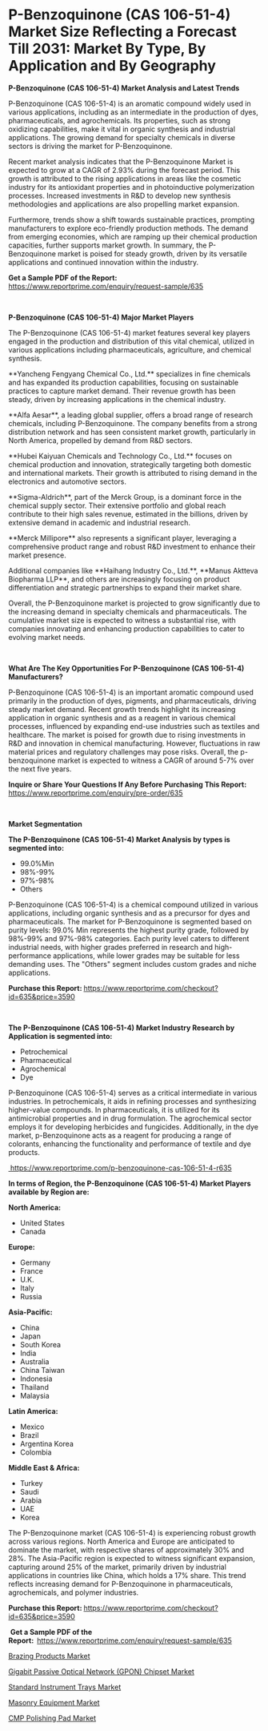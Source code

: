 <p><h1>P-Benzoquinone (CAS 106-51-4) Market Size Reflecting a Forecast Till 2031: Market By Type, By Application and By Geography</h1></p><p><strong>P-Benzoquinone (CAS 106-51-4) Market Analysis and Latest Trends</strong></p>
<p><p>P-Benzoquinone (CAS 106-51-4) is an aromatic compound widely used in various applications, including as an intermediate in the production of dyes, pharmaceuticals, and agrochemicals. Its properties, such as strong oxidizing capabilities, make it vital in organic synthesis and industrial applications. The growing demand for specialty chemicals in diverse sectors is driving the market for P-Benzoquinone.</p><p>Recent market analysis indicates that the P-Benzoquinone Market is expected to grow at a CAGR of 2.93% during the forecast period. This growth is attributed to the rising applications in areas like the cosmetic industry for its antioxidant properties and in photoinductive polymerization processes. Increased investments in R&D to develop new synthesis methodologies and applications are also propelling market expansion.</p><p>Furthermore, trends show a shift towards sustainable practices, prompting manufacturers to explore eco-friendly production methods. The demand from emerging economies, which are ramping up their chemical production capacities, further supports market growth. In summary, the P-Benzoquinone market is poised for steady growth, driven by its versatile applications and continued innovation within the industry.</p></p>
<p><strong>Get a Sample PDF of the Report:&nbsp;</strong> <a href="https://www.reportprime.com/enquiry/request-sample/635">https://www.reportprime.com/enquiry/request-sample/635</a></p>
<p>&nbsp;</p>
<p><strong>P-Benzoquinone (CAS 106-51-4) Major Market Players</strong></p>
<p><p>The P-Benzoquinone (CAS 106-51-4) market features several key players engaged in the production and distribution of this vital chemical, utilized in various applications including pharmaceuticals, agriculture, and chemical synthesis. </p><p>**Yancheng Fengyang Chemical Co., Ltd.** specializes in fine chemicals and has expanded its production capabilities, focusing on sustainable practices to capture market demand. Their revenue growth has been steady, driven by increasing applications in the chemical industry.</p><p>**Alfa Aesar**, a leading global supplier, offers a broad range of research chemicals, including P-Benzoquinone. The company benefits from a strong distribution network and has seen consistent market growth, particularly in North America, propelled by demand from R&D sectors.</p><p>**Hubei Kaiyuan Chemicals and Technology Co., Ltd.** focuses on chemical production and innovation, strategically targeting both domestic and international markets. Their growth is attributed to rising demand in the electronics and automotive sectors.</p><p>**Sigma-Aldrich**, part of the Merck Group, is a dominant force in the chemical supply sector. Their extensive portfolio and global reach contribute to their high sales revenue, estimated in the billions, driven by extensive demand in academic and industrial research.</p><p>**Merck Millipore** also represents a significant player, leveraging a comprehensive product range and robust R&D investment to enhance their market presence. </p><p>Additional companies like **Haihang Industry Co., Ltd.**, **Manus Aktteva Biopharma LLP**, and others are increasingly focusing on product differentiation and strategic partnerships to expand their market share.</p><p>Overall, the P-Benzoquinone market is projected to grow significantly due to the increasing demand in specialty chemicals and pharmaceuticals. The cumulative market size is expected to witness a substantial rise, with companies innovating and enhancing production capabilities to cater to evolving market needs.</p></p>
<p>&nbsp;</p>
<p><strong>What Are The Key Opportunities For P-Benzoquinone (CAS 106-51-4) Manufacturers?</strong></p>
<p><p>P-Benzoquinone (CAS 106-51-4) is an important aromatic compound used primarily in the production of dyes, pigments, and pharmaceuticals, driving steady market demand. Recent growth trends highlight its increasing application in organic synthesis and as a reagent in various chemical processes, influenced by expanding end-use industries such as textiles and healthcare. The market is poised for growth due to rising investments in R&D and innovation in chemical manufacturing. However, fluctuations in raw material prices and regulatory challenges may pose risks. Overall, the p-benzoquinone market is expected to witness a CAGR of around 5-7% over the next five years.</p></p>
<p><strong>Inquire or Share Your Questions If Any Before Purchasing This Report:</strong> <a href="https://www.reportprime.com/enquiry/pre-order/635">https://www.reportprime.com/enquiry/pre-order/635</a></p>
<p>&nbsp;</p>
<p><strong>Market Segmentation</strong></p>
<p><strong>The P-Benzoquinone (CAS 106-51-4) Market Analysis by types is segmented into:</strong></p>
<p><ul><li>99.0%Min</li><li>98%-99%</li><li>97%-98%</li><li>Others</li></ul></p>
<p><p>P-Benzoquinone (CAS 106-51-4) is a chemical compound utilized in various applications, including organic synthesis and as a precursor for dyes and pharmaceuticals. The market for P-Benzoquinone is segmented based on purity levels: 99.0% Min represents the highest purity grade, followed by 98%-99% and 97%-98% categories. Each purity level caters to different industrial needs, with higher grades preferred in research and high-performance applications, while lower grades may be suitable for less demanding uses. The "Others" segment includes custom grades and niche applications.</p></p>
<p><strong>Purchase this Report:&nbsp;</strong><a href="https://www.reportprime.com/checkout?id=635&price=3590">https://www.reportprime.com/checkout?id=635&price=3590</a></p>
<p>&nbsp;</p>
<p><strong>The P-Benzoquinone (CAS 106-51-4) Market Industry Research by Application is segmented into:</strong></p>
<p><ul><li>Petrochemical</li><li>Pharmaceutical</li><li>Agrochemical</li><li>Dye</li></ul></p>
<p><p>P-Benzoquinone (CAS 106-51-4) serves as a critical intermediate in various industries. In petrochemicals, it aids in refining processes and synthesizing higher-value compounds. In pharmaceuticals, it is utilized for its antimicrobial properties and in drug formulation. The agrochemical sector employs it for developing herbicides and fungicides. Additionally, in the dye market, p-Benzoquinone acts as a reagent for producing a range of colorants, enhancing the functionality and performance of textile and dye products.</p></p>
<p><a href="https://www.reportprime.com/p-benzoquinone-cas-106-51-4-r635">&nbsp;https://www.reportprime.com/p-benzoquinone-cas-106-51-4-r635</a></p>
<p><strong>In terms of Region, the P-Benzoquinone (CAS 106-51-4) Market Players available by Region are:</strong></p>
<p>
    <p> <strong> North America: </strong>
        <ul>
            <li>United States</li>
            <li>Canada</li>
        </ul>
        </p> 
    <p> <strong> Europe: </strong>
        <ul>
            <li>Germany</li>
            <li>France</li>
            <li>U.K.</li>
            <li>Italy</li>
            <li>Russia</li>
        </ul>
        </p> 
    <p> <strong> Asia-Pacific: </strong>
        <ul>
            <li>China</li>
            <li>Japan</li>
            <li>South Korea</li>
            <li>India</li>
            <li>Australia</li>
            <li>China Taiwan</li>
            <li>Indonesia</li>
            <li>Thailand</li>
            <li>Malaysia</li>
        </ul>
        </p> 
    <p> <strong> Latin America: </strong>
        <ul>
            <li>Mexico</li>
            <li>Brazil</li>
            <li>Argentina Korea</li>
            <li>Colombia</li>
        </ul>
        </p> 
    <p> <strong> Middle East & Africa: </strong>
        <ul>
            <li>Turkey</li>
            <li>Saudi</li>
            <li>Arabia</li>
            <li>UAE</li>
            <li>Korea</li>
        </ul>
    </p>
    </p>
<p><p>The P-Benzoquinone market (CAS 106-51-4) is experiencing robust growth across various regions. North America and Europe are anticipated to dominate the market, with respective shares of approximately 30% and 28%. The Asia-Pacific region is expected to witness significant expansion, capturing around 25% of the market, primarily driven by industrial applications in countries like China, which holds a 17% share. This trend reflects increasing demand for P-Benzoquinone in pharmaceuticals, agrochemicals, and polymer industries.</p></p>
<p><strong>Purchase this Report: </strong><a href="https://www.reportprime.com/checkout?id=635&price=3590">https://www.reportprime.com/checkout?id=635&price=3590</a></p>
<p>&nbsp;<strong>Get a Sample PDF of the Report:&nbsp;&nbsp;</strong><a href="https://www.reportprime.com/enquiry/request-sample/635">https://www.reportprime.com/enquiry/request-sample/635</a></p>
<p><strong></strong></p>
<p><p><a href="https://medium.com/@harmondoyle_71964/global-brazing-products-market-trends-analysis-and-future-growth-prospects-2024-2031-6c716878dca4">Brazing Products Market</a></p><p><a href="https://www.linkedin.com/pulse/gigabit-passive-optical-network-gpon-chipset-market-size-segmentation-du8oe?trackingId=kBdz1wU6QxSbI9XO%2BzYnHg%3D%3D">Gigabit Passive Optical Network (GPON) Chipset Market</a></p><p><a href="https://issuu.com/reportprime-2/docs/standard-instrument-trays-market-si_753aad332bfc1b">Standard Instrument Trays Market</a></p><p><a href="https://medium.com/@harmondoyle_71964/pioneering-growth-analyzing-global-masonry-equipment-market-dynamics-2024-2031-5661b7218cd5">Masonry Equipment Market</a></p><p><a href="https://www.linkedin.com/pulse/cmp-polishing-pad-market-share-new-trends-analysis-its-jue6e?trackingId=DcXkFlv4RNicKwNQ%2FyiiUg%3D%3D">CMP Polishing Pad Market</a></p></p>